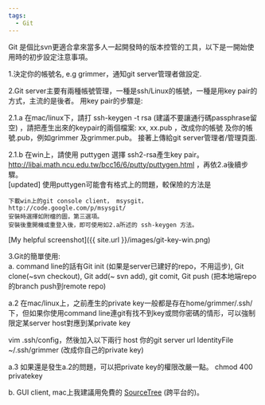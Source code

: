 ```yaml
---
tags:
  - Git
---
```


Git 是個比svn更適合拿來當多人一起開發時的版本控管的工具，以下是一開始使用時的初步設定注意事項。

1.決定你的帳號名, e.g grimmer，通知git server管理者做設定.

2.Git server主要有兩種帳號管理，一種是ssh/Linux的帳號，一種是用key pair的方式，主流的是後者。
用key pair的步驟是:

2.1.a 在mac/linux下，請打
ssh-keygen -t rsa (建議不要讓通行碼passphrase留空) ，請把產生出來的keypair的兩個檔案: xx, xx.pub ，改成你的帳號 及你的帳號.pub，例如grimmer 及grimmer.pub。
接著上傳給git server管理者/管理頁面.

2.1.b 在win上，請使用 puttygen 選擇 ssh2-rsa產生key pair。
http://libai.math.ncu.edu.tw/bcc16/6/putty/puttygen.html ，再依2.a後續步驟。  
[updated] 使用puttygen可能會有格式上的問題，較保險的方法是

~~~
下載win上的git console client， msysgit，
http://code.google.com/p/msysgit/
安裝時選擇如附檔的圖，第三選項。
安裝後重開機或重登入後，即可使用如2.a所述的 ssh-keygen 方法。
~~~
[My helpful screenshot]({{ site.url }}/images/git-key-win.png)


3.Git的簡單使用:  
a. command line的話有Git init (如果是server已建好的repo，不用這步),
                                     Git clone(~svn checkout),
                                     Git add(~ svn add), git comit, Git push (把本地端repo的branch push到remote repo)

a.2 在mac/linux上，之前產生的private key一般都是存在home/grimmer/.ssh/下，但如果你使用command line連git有找不到key或問你密碼的情形，可以強制限定某server host對應到某private key

vim .ssh/config，然後加入以下兩行
host 你的git server url
IdentityFile ~/.ssh/grimmer  (改成你自己的private key)

a.3 如果還是發生a.2的問題，可以把private key的權限改嚴一點。 chmod 400 privatekey

b. GUI client, mac上我建議用免費的 [SourceTree](https://www.sourcetreeapp.com/) (跨平台的)。
